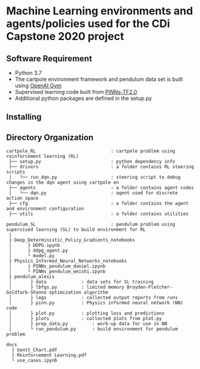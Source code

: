 # Machine Learning environments and agents/policies used for the CDi Capstone 2020 project

## Software Requirement
* Python 3.7 
* The cartpole environment framework and pendulum data set is built using [OpenAI Gym](https://gym.openai.com) 
* Supervised learning code built from [PINNs-TF2.0](github.com/pierremtb/PINNs-TF2.0)
* Additional python packages are defined in the setup.py  

## Installing 

## Directory Organization
```
cartpole_RL                            : cartpole problem using reinforcement learning (RL)
 ├── setup.py                          : python dependency info
 ├── drivers                           : a folder contains RL steering scripts
 |   └── run_dqn.py                    : steering script to debug changes in the dqn agent using cartpole en
 ├── agents                            : a folder contains agent codes
 |   └── dqn.py                        : agent used for discrete action space 
 ├── cfg                               : a folder contains the agent and environment configuration
 ├── utils                             : a folder contains utilities

pendulum_SL                            : pendulum problem using supervised learning (SL) to build environment for RL
 |
 ├ Deep_Deterministic_Policy_Gradients_notebooks
 │      ├ DDPG.ipynb
 │      ├ ddpg_agent.py
 │      └ model.py
 ├ Physics_Informed_Neural_Networks_notebooks
 │      ├ PINNs_pendulum_daniel.ipynb
 │      └ PINNs_pendulum_weishi.ipynb
 ├ pendulum_alexis
 │       ├ data				: data sets for SL training
 │       ├ lbfgs.py			: limited memory Broyden-Fletcher-Goldfarb-Shanno optimization algorithm 
 │       ├ logs				: collected output reports from runs
 │       ├ pinn.py			: Physics informed neural network (NN) code
 │       ├ plot.py			: plotting loss and predictions
 │       ├ plots			: collected plots from plot.py
 │       ├ prep_data.py			: work-up data for use in NN
 │       └ run_pendulum.py		: build environment for pendulum problem

docs
  ├ Gantt_Chart.pdf
  ├ Reinforcement Learning.pdf
  └ use_cases.ipynb
```
